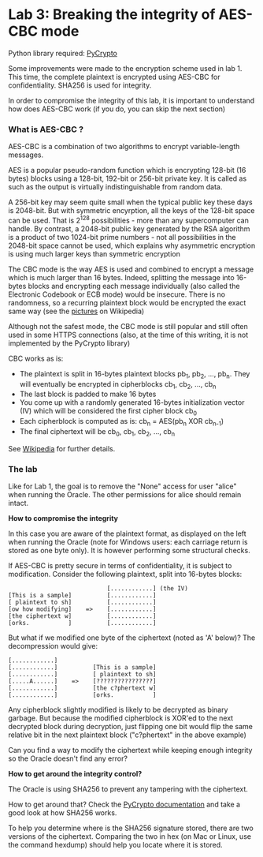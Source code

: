 # Lab 3: Breaking the integrity of AES-CBC mode

Python library required: [PyCrypto](https://www.dlitz.net/software/pycrypto/)

Some improvements were made to the encryption scheme used in lab 1. This time, the complete plaintext is encrypted using AES-CBC for confidentiality. SHA256 is used for integrity.

In order to compromise the integrity of this lab, it is important to understand how does AES-CBC work (if you do, you can skip the next section)


### What is AES-CBC ?

AES-CBC is a combination of two algorithms to encrypt variable-length messages.

AES is a popular pseudo-random function which is encrypting 128-bit (16 bytes) blocks using a 128-bit, 192-bit or 256-bit private key. It is called as such as the output is virtually indistinguishable from random data.

A 256-bit key may seem quite small when the typical public key these days is 2048-bit. But with symmetric encyrption, all the keys of the 128-bit space can be used. That is 2<sup>128</sup> possibilities - more than any supercomputer can handle. By contrast, a 2048-bit public key generated by the RSA algorithm is a product of two 1024-bit prime numbers - not all possibilities in the 2048-bit space cannot be used, which explains why asymmetric encryption is using much larger keys than symmetric encryption

The CBC mode is the way AES is used and combined to encrypt a message which is much larger than 16 bytes. Indeed, splitting the message into 16-bytes blocks and encrypting each message individually (also called the Electronic Codebook or ECB mode) would be insecure. There is no randomness, so a recurring plaintext block would be encrypted the exact same way (see the [pictures](https://en.wikipedia.org/wiki/Block_cipher_mode_of_operation#Electronic_Codebook_.28ECB.29) on Wikipedia)

Although not the safest mode, the CBC mode is still popular and still often used in some HTTPS connections (also, at the time of this writing, it is not implemented by the PyCrypto library)

CBC works as is:

- The plaintext is split in 16-bytes plaintext blocks pb<sub>1</sub>, pb<sub>2</sub>, ...,  pb<sub>n</sub>. They will eventually be encrypted in cipherblocks cb<sub>1</sub>, cb<sub>2</sub>, ...,  cb<sub>n</sub>
- The last block is padded to make 16 bytes
- You come up with a randomly generated 16-bytes initialization vector (IV) which will be considered the first cipher block cb<sub>0</sub>
- Each cipherblock is computed as is: cb<sub>n</sub> = AES(pb<sub>n</sub> XOR cb<sub>n-1</sub>)
- The final ciphertext will be cb<sub>0</sub>, cb<sub>1</sub>, cb<sub>2</sub>, ...,  cb<sub>n</sub>

See [Wikipedia](https://en.wikipedia.org/wiki/Block_cipher_mode_of_operation#Cipher_Block_Chaining_.28CBC.29) for further details.


### The lab

Like for Lab 1, the goal is to remove the "None" access for user "alice" when running the Oracle. The other permissions for alice should remain intact.


**How to compromise the integrity**

In this case you are aware of the plaintext format, as displayed on the left when running the Oracle (note for Windows users: each carriage return is stored as one byte only). It is however performing some structural checks.

If AES-CBC is pretty secure in terms of confidentiality, it is subject to modification. Consider the following plaintext, split into 16-bytes blocks:

                                [............] (the IV)
    [This is a sample]          [............]
    [ plaintext to sh]          [............]
    [ow how modifying]    =>    [............]
    [the ciphertext w]          [............]
    [orks.           ]          [............]

But what if we modified one byte of the ciphertext (noted as 'A' below)? The decompression would give:

    [............]
    [............]          [This is a sample]
    [............]          [ plaintext to sh]
    [.....A......]    =>    [????????????????]
    [............]          [the c?phertext w]
    [............]          [orks.           ]

Any cipherblock slightly modified is likely to be decrypted as binary garbage. But because the modified cipherblock is XOR'ed to the next decrypted block during decryption, just flipping one bit would flip the same relative bit in the next plaintext block ("c?phertext" in the above example)

Can you find a way to modify the ciphertext while keeping enough integrity so the Oracle doesn't find any error?

**How to get around the integrity control?**

The Oracle is using SHA256 to prevent any tampering with the ciphertext.

How to get around that? Check the [PyCrypto documentation](https://www.dlitz.net/software/pycrypto/api/current/) and take a good look at how SHA256 works.

To help you determine where is the SHA256 signature stored, there are two versions of the ciphertext. Comparing the two in hex (on Mac or Linux, use the command hexdump) should help you locate where it is stored.
